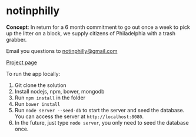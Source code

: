 # notinphilly

**Concept**: In return for a 6 month commitment to go out once a week to pick up the litter on a block, we supply citizens of Philadelphia with a trash grabber.

Email you questions to notinphilly@gmail.com

[Project page](https://codeforphilly.org/projects/not_in_philly-2/)


To run the app locally:

1. Git clone the solution
2. Install nodejs, npm, bower, mongodb
3. Run `npm install` in the folder
4. Run `bower install`
5. Run `node server --seed-db` to start the server and seed the database. You can access the server at `http://localhost:8080`.
6. In the future, just type `node server`, you only need to seed the database once.
